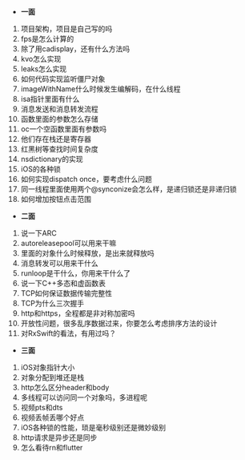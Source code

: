 

- **一面**

1. 项目架构，项目是自己写的吗
2. fps是怎么计算的
3. 除了用cadisplay，还有什么方法吗
4. kvo怎么实现
5. leaks怎么实现
6. 如何代码实现监听僵尸对象
7. imageWithName什么时候发生编解码，在什么线程
8. isa指针里面有什么
9. 消息发送和消息转发流程
10. 函数里面的参数怎么存储
11. oc一个空函数里面有参数吗
12. 他们存在栈还是寄存器
13. 红黑树等查找时间复杂度
14. nsdictionary的实现
15. iOS的各种锁
16. 如何实现dispatch once，要考虑什么问题
17. 同一线程里面使用两个@synconize会怎么样，是递归锁还是非递归锁
18. 如何增加按钮点击范围

- **二面**

1. 说一下ARC
2. autoreleasepool可以用来干嘛
3. 里面的对象什么时候释放，是出来就释放吗
4. 消息转发可以用来干什么
5. runloop是干什么，你用来干什么了
6. 说一下C++多态和虚函数表
7. TCP如何保证数据传输完整性
8. TCP为什么三次握手
9. http和https，全程都是非对称加密吗
10. 开放性问题，很多乱序数据过来，你要怎么考虑排序方法的设计
11. 对RxSwift的看法，有用过吗？

- **三面**

1. iOS对象指针大小
2. 对象分配到堆还是栈
3. http怎么区分header和body
4. 多线程可以访问同一个对象吗，多进程呢
5. 视频pts和dts
6. 视频丢帧丢哪个好点
7. iOS各种锁的性能，琐是毫秒级别还是微妙级别
8. http请求是异步还是同步
9. 怎么看待rn和flutter

